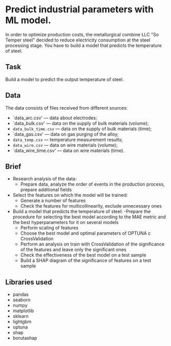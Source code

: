 # Predict industrial parameters with ML model.

In order to optimize production costs, the metallurgical combine LLC "So Temper steel" decided to reduce electricity consumption at the steel processing stage. You have to build a model that predicts the temperature of steel.

## Task

Build a model to predict the output temperature of steel.

## Data
The data consists of files received from different sources:

- `data_arc.csv' — data about electrodes;
- `data_bulk.csv' — data on the supply of bulk materials (volume);
- `data_bulk_time.csv` *—* data on the supply of bulk materials (time);
- `data_gas.csv' — data on gas purging of the alloy;
- `data_temp.csv` — temperature measurement results;
- `data_wire.csv` — data on wire materials (volume);
- `data_wire_time.csv' — data on wire materials (time).



## Brief
- Research analysis of the data:
    - Prepare data, analyze the order of events in the production process, prepare additional fields
- Select the features on which the model will be trained:
    - Generate a number of features
    - Check the features for multicollinearity, exclude unnecessary ones
- Build a model that predicts the temperature of steel:
    -Prepare the procedure for selecting the best model according to the MAE metric and the best hyperparameters for it on several models
     - Perform scaling of features
     - Choose the best model and optimal parameters of OPTUNA c CrossValidation
     - Perform an analysis on train with CrossValidation of the significance of the features and leave only the significant ones
    - Check the effectiveness of the best model on a test sample
    - Build a SHAP diagram of the significance of features on a test sample

## Libraries used

- pandas
- seaborn
- numpy
- matplotlib
- sklearn
- lightgbm
- optuna
- shap
- borutashap
